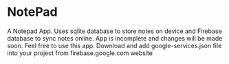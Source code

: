 # NotePad
A Notepad App. Uses sqlite database to store notes on device and Firebase database to sync notes online.
App is incomplete and changes will be made soon. 
Feel free to use this app.
Download and add google-services.json file into your project from firebase.google.com website
